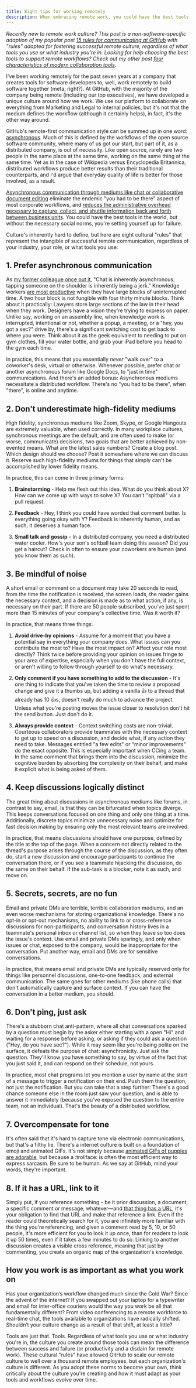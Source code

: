 ```yaml
---
title: Eight tips for working remotely
description: When embracing remote work, you could have the best tools in the world, but without the necessary social norms, you're setting yourself up for failure. Here are eight cultural "rules" that represent the intangible of successful remote communication, regardless of your industry, your role, or what tools you use.
---
```


*Recently new to remote work culture? This post is a non-software-specific adaption of my popular post [15 rules for communicating at GitHub](/2014/11/06/rules-of-communicating-at-github/) with "rules" adapted for fostering successful remote culture, regardless of what tools you use or what industry you're in. Looking for help choosing the best tools to support remote workflows? Check out my other post [four characteristics of modern collaboration tools](https://ben.balter.com/2015/11/18/tools-to-empower-open-collaboration/).*

I've been working remotely for the past seven years at a company that creates tools for software developers to, well, work remotely to build software together (meta, right?). At GitHub, with the majority of the company being remote (including our top executives), we have developed a unique culture around how we work. We use our platform to collaborate on everything from Marketing and Legal to internal policies, but it's not that the medium defines the workflow (although it certainly helps), in fact, it's the other way around.

GitHub's remote-first communication style can be summed up in one word: [asynchronous](http://zachholman.com/posts/how-github-works-asynchronous/). Much of this is defined by the workflows of the open source software community, where many of us got our start, but part of it, as a distributed company, is out of necessity. Like open source, rarely are two people in the same place at the same time, working on the same thing at the same time. Yet as in the case of Wikipedia versus Encyclopedia Britannica, distributed workflows produce better results than their traditional counterparts, and I'd argue that everyday quality of life is better for those involved, as a result.

[Asynchronous communication through mediums like chat or collaborative document editing](http://zachholman.com/posts/github-communication/) eliminate the endemic "you had to be there" aspect of most corporate workflows, and [reduces the administrative overhead necessary to capture, collect, and shuttle information back and forth between business units](https://ben.balter.com/2012/12/16/deprecate-management/). You could have the best tools in the world, but without the necessary social norms, you're setting yourself up for failure.

Culture's inherently hard to define, but here are eight cultural "rules" that represent the intangible of successful remote communication, regardless of your industry, your role, or what tools you use:

## 1. Prefer asynchronous communication

As [my former colleague once put it](http://zachholman.com/posts/how-github-works/), "Chat is inherently asynchronous; tapping someone on the shoulder is inherently being a jerk." Knowledge workers [are most productive](https://en.wikipedia.org/wiki/Flow_(psychology)) when they have large blocks of uninterrupted time. A two hour block is not fungible with four thirty minute blocks. Think about it practically: Lawyers store large sections of the law in their head when they work. Designers have a vision they're trying to express on paper. Unlike say, working on an assembly line, when knowledge work is interrupted, intentional or not, whether a popup, a meeting, or a "hey, you got a sec?" drive by, there's a significant switching cost to get back to where you were. Think about it as the geek equivalent to needing to put on gym clothes, fill your water bottle, and grab your iPad before you head to the gym each time.

In practice, this means that you essentially *never* "walk over" to a coworker's desk, virtual or otherwise. Whenever possible, prefer chat or another asynchronous forum like Google Docs, to "just in time" communications. And there's an added bonus: Asynchronous mediums necessitate a distributed workflow. There's no "you had to be there", when "there", is online and anytime.

## 2. Don't underestimate high-fidelity mediums

High fidelity, synchronous mediums like Zoom, Skype, or Google Hangouts are extremely valuable, when used correctly. In many workplace cultures, synchronous meetings are the default, and are often used to make (or worse, communicate) decisions, two goals that are better achieved by non-evented means. What are the latest sales numbers? Create a blog post. Which design should we choose? Post it somewhere where we can discuss it. Reserve such high-fidelity mediums for things that simply can't be accomplished by lower fidelity means.

In practice, this can come in three primary forms:

1. **Brainstorming** - Help me flesh out this idea. What do you think about X? How can we come up with ways to solve X? You can't "spitball" via a pull request.

2. **Feedback** - Hey, I think you could have worded that comment better. Is everything going okay with Y? Feedback is inherently human, and as such, it deserves a human face.

3. **Small talk and gossip** - In a distributed company, you need a distributed water cooler. How's your son's softball team doing this season? Did you get a haircut? Check in often to ensure your coworkers are human (and you know them as such).

## 3. Be mindful of noise

A short email or comment on a document may take 20 seconds to read, from the time the notification is received, the screen loads, the reader gains the necessary context, and a decision is made as to what action, if any, is necessary on their part. If there are 50 people subscribed, you've just spent more than 15 minutes of your company's collective time. Was it worth it?

In practice, that means three things:

1. **Avoid drive-by opinions** - Assume for a moment that you have a potential say in everything your company does. What issues can you contribute the most to? Have the most impact on? Affect your role most directly? Think twice before providing your opinion on issues fringe to your area of expertise, especially when you don't have the full context, or aren't willing to follow through yourself to do what's necessary.

2. **Only comment if you have something to add to the discussion** - It's one thing to indicate that you've taken the time to review a proposed change and give it a thumbs up, but adding a vanilla :+1: to a thread that already has 10 :+1:s, doesn't really do much to advance the project. Unless what you're posting moves the issue closer to resolution don't hit the send button. Just don't do it.

3. **Always provide context** - Context switching costs are non-trivial. Courteous collaborators provide teammates with the necessary context to get up to speed on a discussion, and decide what, if any action they need to take. Messages entitled "a few edits" or "minor improvements" do the exact opposite. This is especially important when CCing a team. In the same comment that brings them into the discussion, minimize the cognitive burden by absorbing the complexity on their behalf, and make it explicit what is being asked of them.

## 4. Keep discussions logically distinct

The great thing about discussions in asynchronous mediums like forums, in contrast to say, email, is that they can be bifurcated when topics diverge. This keeps conversations focused on one thing and only one thing at a time. Additionally, discrete topics minimize unnecessary noise and optimize for fast decision making by ensuring only the most relevant teams are involved.

In practice, that means discussions should have one purpose, defined by the title at the top of the page. When a concern not directly related to the thread's purpose arises through the course of the discussion, as they often do, start a new discussion and encourage participants to continue the conversation there, or if you see a teammate hijacking the discussion, do the same on their behalf. If the sub-task is a blocker, note it as such, and move on.

## 5. Secrets, secrets, are no fun

Email and private DMs are terrible, terrible collaboration mediums, and an even worse mechanisms for storing organizational knowledge. There's no opt-in or opt-out mechanisms, no ability to link to or cross-reference discussions for non-participants, and conversation history lives in a teammate's personal inbox or channel list, so when they leave so too does the issue's context. Use email and private DMs sparingly, and only when issues or chat, exposed to the company, would be inappropriate for the conversation. Put another way, email and DMs are for sensitive conversations.

In practice, that means email and private DMs are typically reserved only for things like personnel discussions, one-to-one feedback, and external communication. The same goes for other mediums (like phone calls) that don't automatically capture and surface context. If you can have the conversation in a better medium, you should.

## 6. Don't ping, just ask

There's a stubborn chat anti-pattern, where all chat conversations sparked by a question must begin by the asker either starting with a open "Hi" and waiting for a response before asking, or asking if they could ask a question ("Hey, do you have sec?"). While it may seem like you're being polite on the surface, it defeats the purpose of chat: asynchronicity. Just ask the question. They'll know you have something to say, by virtue of the fact that you just said it, and can respond on their schedule, not yours.

In practice, most chat programs let you mention a user by name at the start of a message to trigger a notification on their end. Push them the question, not just the notification. But you can take that a step further: There's a good chance someone else in the room just saw your question, and is able to answer it immediately (because you've exposed the question to the entire team, not an individual). That's the beauty of a distributed workflow.

## 7. Overcompensate for tone

It's often said that it's hard to capture tone via electronic communications, but that's a filthy lie. There's a internet culture is built on a foundation of emoji and animated GIFs. It's not simply because [animated GIFs of puppies are adorable](http://giphy.com/gifs/puppies-cute-animals-asdfghjkl-6UZFwMYqCeXi8), but because a :trollface: is often the most efficient way to express sarcasm. Be sure to be human. As we say at GitHub, mind your words, they're important.

## 8. If it has a URL, link to it

Simply put, if you reference something - be it prior discussion, a document, a specific comment or message, whatever—and [that thing has a URL](https://ben.balter.com/2015/11/12/why-urls/), it's your obligation to find that URL and make that reference a link. Even if the reader could theoretically search for it, you are infinitely more familiar with the thing you're referencing, and given a comment read by 5, 10, or 50 people, it's more efficient for you to look it up once, than for readers to look it up 50 times, even if it takes a few minutes to do so. Linking to another discussion creates a visible cross reference, meaning that just by commenting, you create an organic map of the organization's knowledge.

## How you work is as important as what you work on

Has your organization’s workflow changed much since the Cold War? Since the advent of the internet? If you swapped out your laptop for a typewriter and email for inter-office couriers would the way you work be all that fundamentally different? From video conferencing to a remote workforce to real-time chat, the tools available to organizations have radically shifted. Shouldn’t your culture change as a result of that shift, at least a little?

Tools are just that. Tools. Regardless of what tools you use or what industry you're in, the culture you create around those tools can mean the difference between success and failure (or productivity and a disdain for remote work). These cultural "rules" have allowed GitHub to scale our remote culture to well over a thousand remote employees, but each organization's culture is different. As you adopt these norms to become your own, think critically about the culture you're creating and how it must adapt as your tools and workflows evolve over time.
